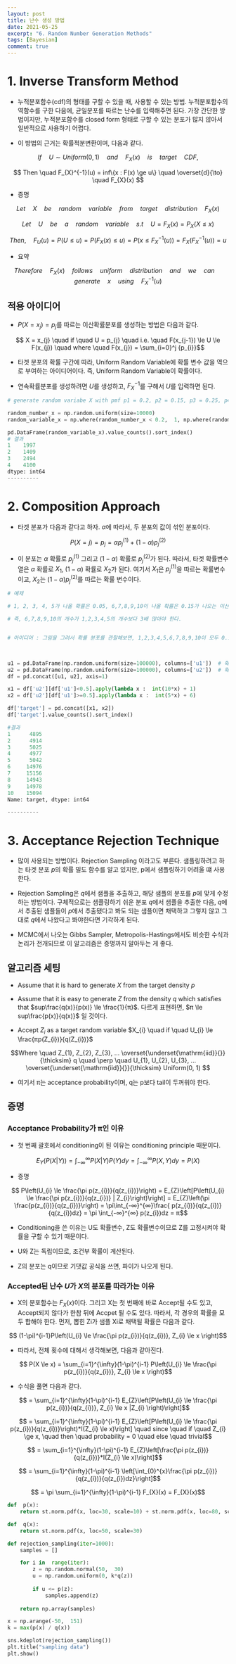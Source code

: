 ```yaml
---
layout: post
title: 난수 생성 방법
date: 2021-05-25
excerpt: "6. Random Number Generation Methods"
tags: [Bayesian]
comment: true
---
```




# 1. Inverse Transform Method

- 누적분포함수(cdf)의 형태를 구할 수 있을 때, 사용할 수 있는 방법. 누적분포함수의 역함수를 구한 다음에, 균일분포를 따르는 난수를 입력해주면 된다. 가장 간단한 방법이지만, 누적분포함수를 closed form 형태로 구할 수 있는 분포가 많지 않아서 일반적으로 사용하기 어렵다.

- 이 방법의 근거는 확률적분변환이며, 다음과 같다.

$$ If \quad U \sim Uniform(0, 1) \quad and \quad F_{X}(x) \quad is \quad target \quad CDF, $$

$$ Then \quad F_{X}^{-1}(u) = inf\{x : F(x) \ge u\} \quad \overset{d}{\to} \quad F_{X}(x) $$


- 증명

$$ Let \quad X \quad be \quad random \quad variable \quad from \quad target \quad distribution \quad F_{X}(x) $$

$$ Let \quad U \quad be \quad a \quad random \quad variable \quad s.t \quad U= F_{X}(x) = P_{X}(X \le x)$$

$$ Then, \quad F_{U}(u) = P(U \le u) = P(F_{X}(x) \le u) = P(x \le F_{X}^{-1}(u)) = F_{X}(F_{X}^{-1}(u)) = u$$

  

- 요약

$$ Therefore \quad F_{X}(x) \quad follows \quad uniform \quad distribution \quad and \quad we \quad can \quad generate \quad x \quad using \quad F_{X}^{-1}(u)$$

## 적용 아이디어

- $P(X = x_{j})=p_{j}$를 따르는 이산확률분포를 생성하는 방법은 다음과 같다.

$$ X = x_{j} \quad if \quad U = p_{j} \quad i.e. \quad F(x_{j-1}) \le U \le F(x_{j}) \quad where \quad F(x_{j}) = \sum_{i=0}^j {p_{i}}$$

- 타겟 분포의 확률 구간에 따라, Uniform Random Variable에 확률 변수 값을 역으로 부여하는 아이디어이다. 즉, Uniform Random Variable이 확률이다.

- 연속확률분포를 생성하려면 $U$를 생성하고, $F_{X}^{-1}$를 구해서 $U$를 입력하면 된다.

```python
# generate random variabe X with pmf p1 = 0.2, p2 = 0.15, p3 = 0.25, p4 = 0.4

random_number_x = np.random.uniform(size=10000)
random_variable_x = np.where(random_number_x < 0.2,  1, np.where(random_number_x < 0.35,  2, np.where(random_number_x < 0.6,  3,  4)))  #random_number의 값이 0.2보다 작으면 확률변수 1을 부여합니다. 마찬가지로, random_number값이 다른 구간에 속하게 되면 그에 맞는 확률변수를 부여합니다.

pd.DataFrame(random_variable_x).value_counts().sort_index()
# 결과
1    1997
2    1409
3    2494
4    4100
dtype: int64
----------
```

# 2. Composition Approach

- 타겟 분포가 다음과 같다고 하자. $α$에 따라서, 두 분포의 값이 섞인 분포이다.

$$ P(X = j) = p_{j} =α p_{j}^{(1)} + (1-α)p_{j}^{(2)} $$

- 이 분포는 $α$ 확률로 $p_{j}^{(1)}$ 그리고 $(1-α)$ 확률로 $p_{j}^{(2)}$가 된다. 따라서, 타겟 확률변수열은 $α$ 확률로 $X_{1}$, $(1-α)$ 확률로 $X_{2}$가 된다. 여기서 $X_{1}$은 $p_{j}^{(1)}$을 따르는 확률변수이고, $X_{2}$는 $(1-α)p_{j}^{(2)}$를 따르는 확률 변수이다.

```python
# 예제

# 1, 2, 3, 4, 5가 나올 확률은 0.05, 6,7,8,9,10이 나올 확률은 0.15가 나오는 이산확률분포 시뮬레이션

# 즉, 6,7,8,9,10의 개수가 1,2,3,4,5의 개수보다 3배 많아야 한다.


# 아이디어 : 그림을 그려서 확률 분포를 관찰해보면, 1,2,3,4,5,6,7,8,9,10이 모두 0.1인 uniform 분포와 6,7,8,9,10만 0.2인 uniform 분포를 섞으면 되는 것을 알 수 있다. 단, 섞을 때 alpha 를 0.5로 주면 된다.

  

u1 = pd.DataFrame(np.random.uniform(size=100000), columns=['u1'])  # 확률 alpha에 해당하는 난수 정의
u2 = pd.DataFrame(np.random.uniform(size=100000), columns=['u2'])  # 확률변수를 할당할 난수 정의
df = pd.concat([u1, u2], axis=1)

x1 = df['u2'][df['u1']<0.5].apply(lambda x :  int(10*x) + 1)
x2 = df['u2'][df['u1']>=0.5].apply(lambda x :  int(5*x) + 6)

df['target'] = pd.concat([x1, x2])
df['target'].value_counts().sort_index()

#결과
1      4895
2      4914
3      5025
4      4977
5      5042
6     14976
7     15156
8     14943
9     14978
10    15094
Name: target, dtype: int64

----------
```

# 3. Acceptance Rejection Technique

- 많이 사용되는 방법이다. Rejection Sampling 이라고도 부른다. 샘플링하려고 하는 타겟 분포 $p$의 확률 밀도 함수를 알고 있지만, p에서 샘플링하기 어려울 떄 사용한다.

- Rejection Sampling은 $q$에서 샘플을 추출하고, 해당 샘플의 분포를 $p$에 맞게 수정하는 방법이다. 구체적으로는 샘플링하기 쉬운 분포 $q$에서 샘플을 추출한 다음, $q$에서 추출된 샘플들이 $p$에서 추출됐다고 봐도 되는 샘플이면 채택하고 그렇지 않고 그대로 $q$에서 나왔다고 봐야한다면 기각하게 된다.

- MCMC에서 나오는 Gibbs Sampler, Metropolis-Hastings에서도 비슷한 수식과 논리가 전개되므로 이 알고리즘은 증명까지 알아두는 게 좋다.

## 알고리즘 세팅

- Assume that it is hard to generate $X$ from the target density $p$

- Assume that it is easy to generate $Z$ from the density $q$ which satisfies that $sup\frac{q(x)}{p(x)} \le \frac{1}{π}$. 다르게 표현하면, $π \le sup\frac{p(x)}{q(x)}$ 일 것이다.

- Accept $Z_{i}$ as a target random variable $X_{i} \quad if \quad U_{i} \le \frac{πp(Z_{i})}{q(Z_{i})}$

$$Where \quad Z_{1}, Z_{2}, Z_{3}, ... \overset{\underset{\mathrm{iid}}{}}{\thicksim} q \quad \perp \quad U_{1}, U_{2}, U_{3}, ... \overset{\underset{\mathrm{iid}}{}}{\thicksim} Uniform(0, 1) $$

- 여기서 π는 acceptance probability이며, q는 p보다 tail이 두꺼워야 한다.

## 증명

### Acceptance Probability가 π인 이유

- 첫 번째 괄호에서 conditioning이 된 이유는 conditioning principle 때문이다.

$$ E_{Y}(P(X|Y))= \int_{-\infty}^{\infty}P(X|Y)P(Y)dy = \int_{-\infty}^{\infty}P(X,Y)dy = P(X)$$

- 증명

$$ P\left(U_{i} \le \frac{\pi p(z_{i})}{q(z_{i})}\right) = E_{Z}\left[P\left(U_{i} \le \frac{\pi p(z_{i})}{q(z_{i})} | Z_{i}\right)\right] = E_{Z}\left(\pi \frac{p(z_{i})}{q(z_{i})}\right) = \pi\int_{-∞}^{∞}\frac{ p(z_{i})}{q(z_{i})}{q(z_{i})dz} = \pi \int_{-∞}^{∞} p(z_{i})dz = π$$

- Conditioning을 쓴 이유는 U도 확률변수, Z도 확률변수이므로 Z를 고정시켜야 확률을 구할 수 있기 때문이다.

- U와 Z는 독립이므로, 조건부 확률이 계산된다.

- Z의 분포는 q이므로 기댓값 공식을 쓰면, 파이가 나오게 된다.

  

### Accepted된 난수 $U$가 $X$의 분포를 따라가는 이유

- X의 분포함수는 $F_{X}(x)$이다. 그리고 X는 첫 번째에 바로 Accept될 수도 있고, Accept되지 않다가 한참 뒤에 Accpet 될 수도 있다. 따라서, 각 경우의 확률을 모두 합해야 한다. 먼저, 뽑힌 Zi가 샘플 Xi로 채택될 확률은 다음과 같다.

$$ (1-\pi)^{i-1}P\left(U_{i} \le \frac{\pi p(z_{i})}{q(z_{i})}, Z_{i} \le x \right)$$

- 따라서, 전체 횟수에 대해서 생각해보면, 다음과 같아진다.

$$ P(X \le x) = \sum_{i=1}^{\infty}(1-\pi)^{i-1} P\left(U_{i} \le \frac{\pi p(z_{i})}{q(z_{i})}, Z_{i} \le x \right)$$

- 수식을 풀면 다음과 같다.

$$ = \sum_{i=1}^{\infty}(1-\pi)^{i-1} E_{Z}\left[P\left(U_{i} \le \frac{\pi p(z_{i})}{q(z_{i})}, Z_{i} \le x |Z_{i} \right)\right]$$

$$ = \sum_{i=1}^{\infty}(1-\pi)^{i-1} E_{Z}\left[P\left(U_{i} \le \frac{\pi p(z_{i})}{q(z_{i})}\right)*I(Z_{i} \le x)\right] \quad since \quad if \quad Z_{i} \ge x, \quad then \quad probability = 0 \quad else \quad trivial$$

$$ = \sum_{i=1}^{\infty}(1-\pi)^{i-1} E_{Z}\left[\frac{\pi p(z_{i})}{q(z_{i})}*I(Z_{i} \le x)\right]$$

$$ = \sum_{i=1}^{\infty}(1-\pi)^{i-1} \left[\int_{0}^{x}\frac{\pi p(z_{i})}{q(z_{i})}{q(z_{i})dz}\right]$$

$$ = \pi \sum_{i=1}^{\infty}(1-\pi)^{i-1} F_{X}(x) = F_{X}(x)$$

```python
def  p(x):
	return st.norm.pdf(x, loc=30, scale=10) + st.norm.pdf(x, loc=80, scale=20)

def  q(x):
	return st.norm.pdf(x, loc=50, scale=30)

def rejection_sampling(iter=1000):
	samples = []

	for i in  range(iter):
		z = np.random.normal(50,  30)
		u = np.random.uniform(0, k*q(z))
		
		if u <= p(z):
			samples.append(z)
			
	return np.array(samples)

x = np.arange(-50,  151)
k = max(p(x) / q(x))

sns.kdeplot(rejection_sampling())
plt.title("sampling data")
plt.show()
```
